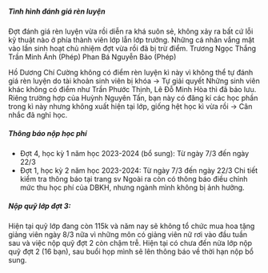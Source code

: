##### Tình hình đánh giá rèn luyện
Đợt đánh giá rèn luyện vừa rồi diễn ra khá suôn sẻ, không xảy ra bất cứ lỗi kỹ thuật nào ở phía thành viên lớp lẫn lớp trưởng.
Những cá nhân vắng mặt vào lần sinh hoạt chủ nhiệm đợt vừa rồi đã bị trừ điểm.
Trương Ngọc Thắng 
Trần Minh Ánh (Phép)
Phan Bá Nguyễn Bảo (Phép)

Hồ Dương Chí Cường không có điểm rèn luyện kì này vì không thể tự đánh giá rèn luyện do tài khoản sinh viên bị khóa -> Tự giải quyết
Những sinh viên khác không có điểm như Trần Phước Thịnh, Lê Đỗ Minh Hòa thì đã bảo lưu.
Riêng trường hợp của Huỳnh Nguyên Tấn, bạn này có đăng kí các học phần trong kì này nhưng không xuất hiện tại lớp, giống hệt học kì vừa rồi -> Cân nhắc đã nghỉ học.

##### Thông báo nộp học phí
- Đợt 4, học kỳ 1 năm học 2023-2024 (bổ sung): Từ ngày 7/3 đến ngày 22/3
- Đợt 1, học kỳ 2 năm học 2023-2024: Từ ngày 7/3 đến ngày 22/3
Chi tiết kiểm tra thông báo tại trang sv
Ngoài ra còn có thông báo điều chỉnh mức thu học phí của DBKH, nhưng ngành mình không bị ảnh hưởng.

##### Nộp quỹ lớp đợt 3:
Hiện tại quỹ lớp đang còn 115k và năm nay sẽ không tổ chức mua hoa tặng giảng viên ngày 8/3 nữa vì những môn có giảng viên nữ rơi vào đầu tuần sau và việc nộp quỹ đợt 2 còn chậm trễ.
Hiện tại có chưa đến nửa lớp nộp quỹ đợt 2 (16 bạn), sau buổi họp mình sẽ lên thông báo về thời hạn nộp bổ sung.

